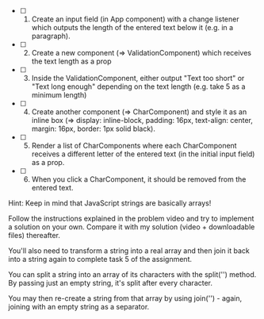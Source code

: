 - [ ] 1. Create an input field (in App component) with a change listener which outputs the length of the entered text below it (e.g. in a paragraph).
- [ ] 2. Create a new component (=> ValidationComponent) which receives the text length as a prop
- [ ] 3. Inside the ValidationComponent, either output "Text too short" or "Text long enough" depending on the text length (e.g. take 5 as a minimum length)
- [ ] 4. Create another component (=> CharComponent) and style it as an inline box (=> display: inline-block, padding: 16px, text-align: center, margin: 16px, border: 1px solid black).
- [ ] 5. Render a list of CharComponents where each CharComponent receives a different letter of the entered text (in the initial input field) as a prop.
- [ ] 6. When you click a CharComponent, it should be removed from the entered text.


Hint: Keep in mind that JavaScript strings are basically arrays!

Follow the instructions explained in the problem video and try to implement a solution on your own. Compare it with my solution (video + downloadable files) thereafter.

You'll also need to transform a string into a real array and then join it back into a string again to complete task 5 of the assignment.

You can split a string into an array of its characters with the split('')  method. By passing just an empty string, it's split after every character.

You may then re-create a string from that array by using join('')  - again, joining with an empty string as a separator.


